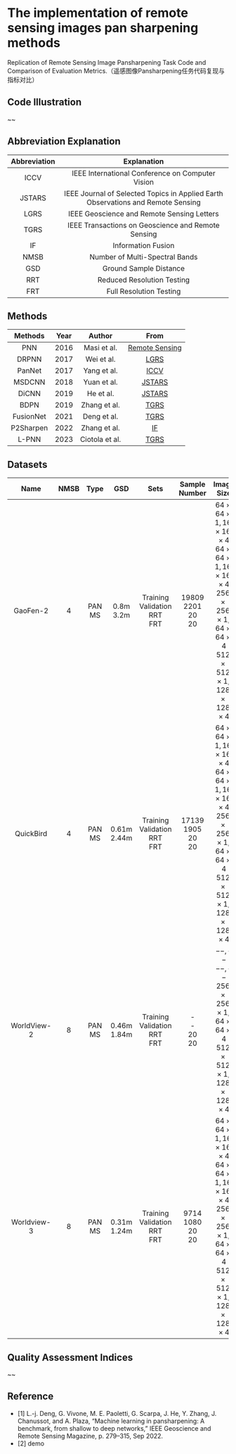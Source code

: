 # The implementation of remote sensing images pan sharpening methods
Replication of Remote Sensing Image Pansharpening Task Code and Comparison of Evaluation Metrics.（遥感图像Pansharpening任务代码复现与指标对比）
## Code Illustration
~~

## Abbreviation Explanation
| Abbreviation | Explanation |
|:-------:|:-------:|
|ICCV|IEEE International Conference on Computer Vision|
|JSTARS|IEEE Journal of Selected Topics in Applied Earth Observations and Remote Sensing|
|LGRS|IEEE Geoscience and Remote Sensing Letters|
|TGRS|IEEE Transactions on Geoscience and Remote Sensing|
|IF| Information Fusion |
|NMSB|Number of Multi-Spectral Bands|
|GSD|Ground Sample Distance|
|RRT|Reduced Resolution Testing|
|FRT|Full Resolution Testing|

## Methods
| Methods | Year | Author | From | 
|:-------:|:-------:|:-------:|:-------:|
| PNN | 2016 | Masi et al. | [Remote Sensing](https://doi.org/10.3390/rs8070594) | 
|DRPNN| 2017 |Wei et al. | [LGRS](https://doi.org/10.1109/LGRS.2017.2736020) |
| PanNet | 2017 | Yang et al. | [ICCV](https://doi.org/10.1109/ICCV.2017.193) |
|MSDCNN| 2018 |Yuan et al.|[JSTARS](https://doi.org/10.1109/IGARSS.2017.8127731)| 
| DiCNN | 2019 | He et al. | [JSTARS](https://doi.org/10.1109/JSTARS.2019.2898574) |
| BDPN  | 2019 |Zhang et al.|[TGRS](https://doi.org/10.1109/TGRS.2019.2900419) |
|FusionNet |2021 |Deng et al.| [TGRS](https://doi.org/10.1109/TGRS.2020.3031366) |
|P2Sharpen|2022| Zhang  et al.|[IF](https://doi.org/10.1016/j.inffus.2022.10.010)|
|L-PNN|2023| Ciotola et al.| [TGRS](https://doi.org/10.1109/TGRS.2023.3299356)|
## Datasets

| Name | NMSB| Type | GSD | Sets | Sample Number | Image Size | From |
|:-------:|:-------:|:-------:|:-------:|:-------:|:-------:|:-------:|:-------:|
|GaoFen-2|4|PAN<br>MS|0.8m<br>3.2m|Training<br>Validation<br>RRT<br>FRT|19809<br>2201<br>20<br>20|$64 \times 64 \times 1, 16 \times 16 \times 4$<br>$64 \times 64 \times 1, 16 \times 16 \times 4$<br>$256 \times 256 \times 1, 64 \times 64 \times 4$<br>$512 \times 512 \times 1, 128 \times 128 \times 4$|[1]|
|QuickBird|4|PAN<br>MS|0.61m<br>2.44m|Training<br>Validation<br>RRT<br>FRT|17139<br>1905<br>20<br>20|$64 \times 64 \times 1, 16 \times 16 \times 4$<br>$64 \times 64 \times 1, 16 \times 16 \times 4$<br>$256 \times 256 \times 1, 64 \times 64 \times 4$<br>$512 \times 512 \times 1, 128 \times 128 \times 4$|[1]|
|WorldView-2|8|PAN<br>MS|0.46m<br>1.84m|Training<br>Validation<br>RRT<br>FRT|-<br>-<br>20<br>20|$--, --$<br>$--, --$<br>$256 \times 256 \times 1, 64 \times 64 \times 4$<br>$512 \times 512 \times 1, 128 \times 128 \times 4$|[1]|
|Worldview-3|8|PAN<br>MS|0.31m<br>1.24m|Training<br>Validation<br>RRT<br>FRT|9714<br>1080<br>20<br>20|$64 \times 64 \times 1, 16 \times 16 \times 4$<br>$64 \times 64 \times 1, 16 \times 16 \times 4$<br>$256 \times 256 \times 1, 64 \times 64 \times 4$<br>$512 \times 512 \times 1, 128 \times 128 \times 4$|[1]|
## Quality Assessment Indices
~~
## Reference
- [1] L.-j. Deng, G. Vivone, M. E. Paoletti, G. Scarpa, J. He, Y. Zhang, J. Chanussot, and A. Plaza, “Machine learning in pansharpening: A benchmark, from shallow to deep networks,” IEEE Geoscience and Remote Sensing Magazine, p. 279–315, Sep 2022.
- [2] demo
